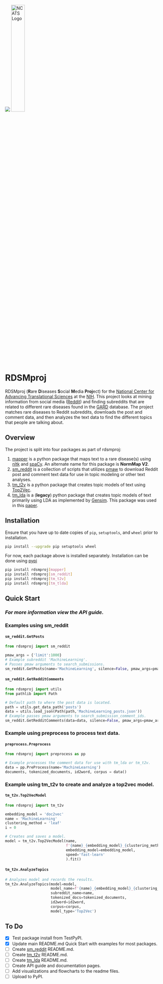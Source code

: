 ![](https://img.shields.io/pypi/v/rdsmproj)
<img src="ncats.png" alt="NCATS Logo" class="left" width="30%" height="30%">

# RDSMproj

RDSMproj (**R**are **D**iseases **S**ocial **M**edia **Proj**ect) for the [National Center for Advancing Translational Sciences](https://ncats.nih.gov/) at the [NIH](https://www.nih.gov/). This project looks at mining information from social media ([Reddit](https://www.reddit.com/)) and finding subreddits that are related to different rare diseases found in the [GARD](https://rarediseases.info.nih.gov/) database. The project matches rare diseases to Reddit subreddits, downloads the post and comment data, and then analyzes the text data to find the different topics that people are talking about.

## Overview

The project is split into four packages as part of rdsmproj:
1. [mapper](https://github.com/ncats/Rare-Disease-Social-Media-Project/tree/main/rdsmproj/mapper) is a python package that maps text to a rare disease(s) using [nltk](https://www.nltk.org/) and [spaCy](https://spacy.io/). An alternate name for this package is **NormMap V2**.
2. [sm_reddit](https://github.com/ncats/Rare-Disease-Social-Media-Project/tree/main/rdsmproj/sm_reddit) is a collection of scripts that utilizes [pmaw](https://github.com/mattpodolak/pmaw) to download Reddit post and comment text data for use in topic modeling or other text analyses.
3. [tm_t2v](https://github.com/ncats/Rare-Disease-Social-Media-Project/tree/main/rdsmproj/tm_t2v) is a python package that creates topic models of text using [Top2Vec](https://github.com/ddangelov/Top2Vec).
4. [tm_lda](https://github.com/ncats/Rare-Disease-Social-Media-Project/tree/main/rdsmproj/tm_lda) is a (**legacy**) python package that creates topic models of text primarily using LDA as implemented by [Gensim](https://radimrehurek.com/gensim/). This package was used in this [paper](https://doi.org/10.3389/frai.2022.948313).

## Installation
Ensure that you have up to date copies of `pip`, `setuptools`, and `wheel` prior to installation.
```bash
pip install --upgrade pip setuptools wheel
```

For now, each package above is installed separately. Installation can be done using [pypi](https://pypi.org/project/rdsmproj/)
```bash
pip install rdsmproj[mapper]
pip install rdsmproj[sm_reddit]
pip install rdsmproj[tm_t2v]
pip install rdsmproj[tm_tlda]
```

## Quick Start
### *For more information view the API guide.*
### Examples using sm_reddit

#### `sm_reddit.GetPosts`
```python
from rdsmproj import sm_reddit

pmaw_args = {'limit':1000}
# Example subreddit 'MachineLearning'.
# Passes pmaw arguments to search_submissions.
sm_reddit.GetPosts(name='MachineLearning', silence=False, pmaw_args=pmaw_args)
```

#### `sm_reddit.GetRedditComments`
```python
from rdsmproj import utils
from pathlib import Path

# Default path to where the post data is located.
path = utils.get_data_path('posts')
data = utils.load_json(Path(path,'MachineLearning_posts.json'))
# Example passes pmaw arguments to search_submission_comment_ids.
sm_reddit.GetRedditComments(data=data, silence=False, pmaw_args=pmaw_args)
```

### Example using preprocess to process text data.
#### `preprocess.Preprocess`
```python
from rdsmproj import preprocess as pp

# Example processes the comment data for use with tm_lda or tm_t2v.
data = pp.PreProcess(name='MachineLearning')
documents, tokenized_documents, id2word, corpus = data()
```

### Example using tm_t2v to create and analyze a top2vec model.
#### `tm_t2v.Top2VecModel`
```python
from rdsmproj import tm_t2v

embedding_model = 'doc2vec'
name = 'MachineLearning'
clustering_method = 'leaf'
i = 0

# Creates and saves a model.
model = tm_t2v.Top2VecModel(name,
                            f'{name}_{embedding_model}_{clustering_method}_{i}',documents=documents,
                            embedding_model=embedding_model,
                            speed='fast-learn'
                            ).fit()
```

#### `tm_t2v.AnalyzeTopics`
```python
# Analyzes model and records the results.
tm_t2v.AnalyzeTopics(model=model,
                     model_name=f'{name}_{embedding_model}_{clustering_method}_{i}',
                     subreddit_name=name,
                     tokenized_docs=tokenized_documents,
                     id2word=id2word,
                     corpus=corpus,
                     model_type='Top2Vec')
```

## To Do
- [x] Test package install from TestPyPI.
- [x] Update main README.md Quick Start with examples for most packages.
- [ ] Create [sm_reddit](https://github.com/ncats/Rare-Disease-Social-Media-Project/tree/main/rdsmproj/sm_reddit) README.md.
- [ ] Create [tm_t2v](https://github.com/ncats/Rare-Disease-Social-Media-Project/tree/main/rdsmproj/tm_t2v) README.md.
- [ ] Create [tm_lda](https://github.com/ncats/Rare-Disease-Social-Media-Project/tree/main/rdsmproj/tm_lda) README.md.
- [ ] Create API guide and documentation pages.
- [ ] Add visualizations and flowcharts to the readme files.
- [ ] Upload to PyPI.
